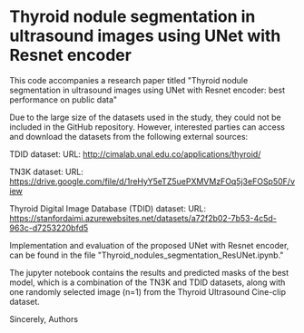 # Thyroid nodule segmentation in ultrasound images using UNet with Resnet encoder

This code accompanies a research paper titled "Thyroid nodule segmentation in ultrasound images using UNet with Resnet encoder: best performance on public data" 

Due to the large size of the datasets used in the study, they could not be included in the GitHub repository. However, interested parties can access and download the datasets from the following external sources:

TDID dataset:
URL: http://cimalab.unal.edu.co/applications/thyroid/

TN3K dataset:
URL: https://drive.google.com/file/d/1reHyY5eTZ5uePXMVMzFOq5j3eFOSp50F/view

Thyroid Digital Image Database (TDID) dataset:
URL: https://stanfordaimi.azurewebsites.net/datasets/a72f2b02-7b53-4c5d-963c-d7253220bfd5

Implementation and evaluation of the proposed UNet with Resnet encoder, can be found in the file "Thyroid_nodules_segmentation_ResUNet.ipynb."

The jupyter notebook contains the results and predicted masks of the best model, which is a combination of the TN3K and TDID datasets, along with one randomly selected image (n=1) from the Thyroid Ultrasound Cine-clip dataset.

Sincerely,
Authors
